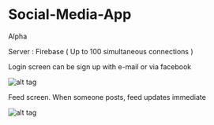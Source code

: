 # Social-Media-App
Alpha

Server : Firebase ( Up to 100 simultaneous connections )

Login screen can be sign up with e-mail or via facebook

![alt tag](https://s31.postimg.org/ppiq9grnr/image.png "Login")

Feed screen. When someone posts, feed updates immediate

![alt tag](https://s31.postimg.org/v27knlfk7/image.png "Feed")
